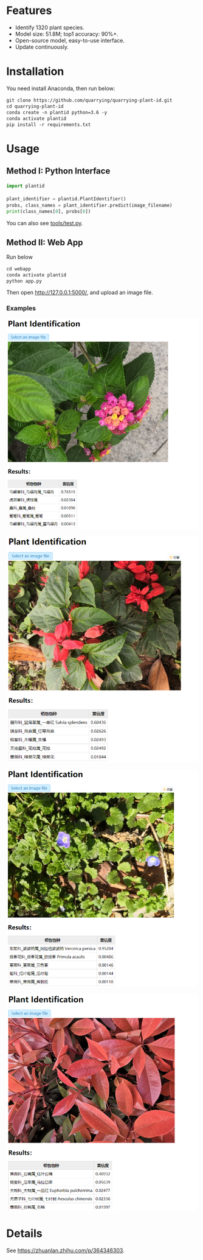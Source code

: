 # Features
- Identify 1320 plant species.
- Model size: 51.8M; top1 accuracy: 90%+.
- Open-source model, easy-to-use interface.
- Update continuously.

# Installation
You need install Anaconda, then run below:
```
git clone https://github.com/quarrying/quarrying-plant-id.git
cd quarrying-plant-id
conda create -n plantid python=3.6 -y
conda activate plantid
pip install -r requirements.txt
```

# Usage 

## Method I: Python Interface
```python
import plantid

plant_identifier = plantid.PlantIdentifier()
probs, class_names = plant_identifier.predict(image_filename)
print(class_names[0], probs[0])
```
You can also see [tools/test.py](<tools/test.py>).

## Method II: Web App
Run below
```
cd webapp
conda activate plantid
python app.py
```
Then open <http://127.0.0.1:5000/>, and upload an image file.


### Examples
![](docs/plant_00.png)

![](docs/plant_01.png)

![](docs/plant_02.png)

![](docs/plant_03.png)

# Details
See <https://zhuanlan.zhihu.com/p/364346303>.

